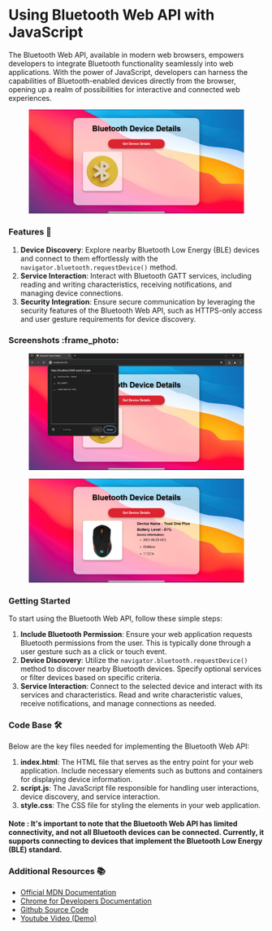 # Using Bluetooth Web API with JavaScript

The Bluetooth Web API, available in modern web browsers, empowers developers to integrate Bluetooth functionality seamlessly into web applications. With the power of JavaScript, developers can harness the capabilities of Bluetooth-enabled devices directly from the browser, opening up a realm of possibilities for interactive and connected web experiences.

<figure><img src=".gitbook/assets/Screenshot 2024-05-15 150130.png" alt=""><figcaption></figcaption></figure>

### **Features 🚀**

1. **Device Discovery**: Explore nearby Bluetooth Low Energy (BLE) devices and connect to them effortlessly with the `navigator.bluetooth.requestDevice()` method.
2. **Service Interaction**: Interact with Bluetooth GATT services, including reading and writing characteristics, receiving notifications, and managing device connections.
3. **Security Integration**: Ensure secure communication by leveraging the security features of the Bluetooth Web API, such as HTTPS-only access and user gesture requirements for device discovery.

### Screenshots :frame\_photo:

<figure><img src=".gitbook/assets/Screenshot 2024-05-15 150151.png" alt=""><figcaption></figcaption></figure>

<figure><img src=".gitbook/assets/Screenshot 2024-05-15 150103.png" alt=""><figcaption></figcaption></figure>

### **Getting Started**

To start using the Bluetooth Web API, follow these simple steps:

1. **Include Bluetooth Permission**: Ensure your web application requests Bluetooth permissions from the user. This is typically done through a user gesture such as a click or touch event.
2. **Device Discovery**: Utilize the `navigator.bluetooth.requestDevice()` method to discover nearby Bluetooth devices. Specify optional services or filter devices based on specific criteria.
3. **Service Interaction**: Connect to the selected device and interact with its services and characteristics. Read and write characteristic values, receive notifications, and manage connections as needed.

### **Code Base 🛠️**

Below are the key files needed for implementing the Bluetooth Web API:

1. **index.html**: The HTML file that serves as the entry point for your web application. Include necessary elements such as buttons and containers for displaying device information.
2. **script.js**: The JavaScript file responsible for handling user interactions, device discovery, and service interaction.
3. **style.css**: The CSS file for styling the elements in your web application.

#### Note : It's important to note that the Bluetooth Web API has limited connectivity, and not all Bluetooth devices can be connected. Currently, it supports connecting to devices that implement the Bluetooth Low Energy (BLE) standard.

### **Additional Resources 📚**

* [Official MDN Documentation](https://developer.mozilla.org/en-US/docs/Web/API/Web\_Bluetooth\_API)
* [Chrome for Developers Documentation](https://developer.chrome.com/docs/capabilities/bluetooth)
* [Github Source Code](https://github.com/mayankyadav1711/javascriptXbluetooth.git)
* [Youtube Video (Demo)](https://youtu.be/OnfbZgunh1k)
